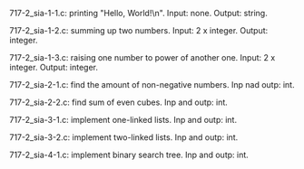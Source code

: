 717-2_sia-1-1.c: printing "Hello, World!\n". Input: none. Output: string.

717-2_sia-1-2.c: summing up two numbers. Input: 2 x integer. Output: integer.

717-2_sia-1-3.c: raising one number to power of another one. Input: 2 x integer. Output: integer.

717-2_sia-2-1.c: find the amount of non-negative numbers. Inp nad outp: int.

717-2_sia-2-2.c: find sum of even cubes. Inp and outp: int.

717-2_sia-3-1.c: implement one-linked lists. Inp and outp: int.

717-2_sia-3-2.c: implement two-linked lists. Inp and outp: int.

717-2_sia-4-1.c: implement binary search tree. Inp and outp: int.

